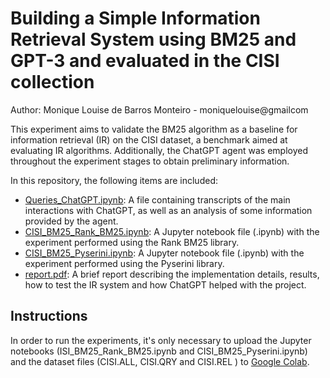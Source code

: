 # Building a Simple Information Retrieval System using BM25 and GPT-3 and evaluated in the CISI collection

Author: Monique Louise de Barros Monteiro - moniquelouise@gmailcom

This experiment aims to validate the BM25 algorithm as a baseline for information retrieval (IR) on the CISI dataset, a benchmark aimed at evaluating IR algorithms. Additionally, the ChatGPT agent was employed throughout the experiment stages to obtain preliminary information.


In this repository, the following items are included:

* [Queries_ChatGPT.ipynb](https://github.com/monilouise/cisi_bm25/blob/main/Queries_ChatGPT.ipynb): A file containing transcripts of the main interactions with ChatGPT, as well as an analysis of some information provided by the agent.
* [CISI_BM25_Rank_BM25.ipynb](https://github.com/monilouise/cisi_bm25/blob/main/CISI_BM25_Rank_BM25.ipynb): A Jupyter notebook file (.ipynb) with the experiment performed using the Rank BM25 library.
* [CISI_BM25_Pyserini.ipynb](https://github.com/monilouise/cisi_bm25/blob/main/CISI_BM25_Pyserini.ipynb): A Jupyter notebook file (.ipynb) with the experiment performed using the Pyserini library.
* [report.pdf](https://github.com/monilouise/cisi_bm25/blob/main/report.pdf): A brief report describing the implementation details, results, how to test the IR system and how ChatGPT helped with the project.

## Instructions

In order to run the experiments, it's only necessary to upload the Jupyter notebooks (ISI_BM25_Rank_BM25.ipynb and CISI_BM25_Pyserini.ipynb) and the dataset files (CISI.ALL, CISI.QRY and CISI.REL ) to [Google Colab](https://colab.research.google.com).
